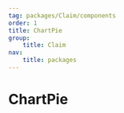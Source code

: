 ```yaml
---
tag: packages/Claim/components
order: 1
title: ChartPie
group:
    title: Claim
nav:
    title: packages
---
```


# ChartPie
